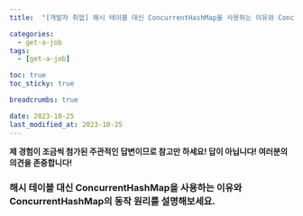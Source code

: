 ```yaml
---
title:  "[개발자 취업] 해시 테이블 대신 ConcurrentHashMap을 사용하는 이유와 ConcurrentHashMap의 동작 원리를 설명해보세요."

categories:
  - get-a-job
tags:
  - [get-a-job]

toc: true
toc_sticky: true

breadcrumbs: true

date: 2023-10-25
last_modified_at: 2023-10-25
---
```


**제 경험이 조금씩 첨가된 주관적인 답변이므로 참고만 하세요! 답이 아닙니다! 여러분의 의견을 존중합니다!**

### 해시 테이블 대신 ConcurrentHashMap을 사용하는 이유와 ConcurrentHashMap의 동작 원리를 설명해보세요. 
